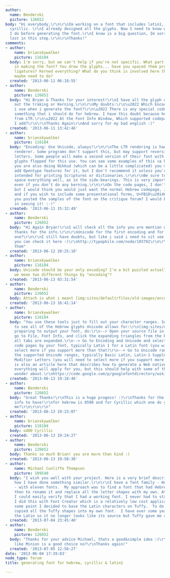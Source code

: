 ```yaml
---
author:
  name: Benderski
  picture: 126652
body: "Hi everybody,\r\n\r\nIm working on a font that includes latin1, hebrew and
  cyrillic. \r\nI already designed all the glyphs. Now I need to know what should
  I do before generating the font.\r\nI know is a big question, Im sorry, Im really
  lost in this step.\r\n\r\nThanks!"
comments:
- author:
    name: brianskywalker
    picture: 116184
  body: I'm sorry, but we can't help if you're not specific. What part are you at
    in making the font? You drew the glyphs... have you spaced them properly? Added
    ligatures? Kerned everything? What do you think is involved here that you might,
    maybe need to do?
  created: '2013-06-11 06:18:55'
- author:
    name: Benderski
    picture: 126652
  body: "Hi Bryan & Thanks for your interest!\r\nI have all the glyph drew without
    out the traking or Kerning.\r\n\r\nMy doubts:\r\n\u2022 Which Encoding should
    i use when i generate the font?\r\n\u2022 There is any special code/script or
    something that i should do for hebrew. I have this doubt because hebrew is written
    from LTR.\r\n\u2022 At the Font Info Window, Which supported codepages should
    I add?\r\n\r\nThanks Again\r\nAnd sorry for my bad english :)"
  created: '2013-06-11 13:42:46'
- author:
    name: brianskywalker
    picture: 116184
  body: "Encoding: Use Unicode, always!\r\n\r\nThe LTR rendering is handled by the
    renderer. Some programs don't support this, but may support reversing (mirroring)
    letters. Some people will make a second version of their font with the Hebrew
    glyphs flopped for this use. You can see some examples of this <a href=\"http://oketz.com/fonts/all.html\">here.</a>\r\n\r\nIf
    you are also doing Nikkud (which can be a little complicated) you may wish to
    add Opentype features for it, but I don't recommend it unless you're doing a font
    intended for printing Scriptures or dictionaries.\r\n\r\nBe sure to go over and
    space everything well, as in the side-bearings. This is very important in Hebrew,
    even if you don't do any kerning.\r\n\r\nOn the code pages, I don't use Fontlab,
    but I would think you would just want the normal Hebrew codepage, in Unicode U+0590\u2014U+05FF,
    and if you wish to include some presentational forms, U+FB1D\u2014U+FB4F.\r\n\r\nHave
    you posted the samples of the font on the critique forum? I would be interested
    in seeing it! :-)"
  created: '2013-06-11 15:32:49'
- author:
    name: Benderski
    picture: 126652
  body: "Hi Again Bryan!\r\nI will check all the info you are mention when i get home,
    thanks for the info.\r\n\r\nUnicode for the first encoding and for the second
    one?\r\n\r\nI still have doubts, but like i said i need to sit see and think.\r\n\r\nHere
    you can check it here :)\r\nhttp://typophile.com/node/103792\r\n\r\nHope you like
    them"
  created: '2013-06-12 20:25:10'
- author:
    name: brianskywalker
    picture: 116184
  body: Unicode should be your only encoding? I'm a bit puzzled actually, perhaps
    we mean two different things by "encoding"?
  created: '2013-06-13 03:31:54'
- author:
    name: Benderski
    picture: 126652
  body: Attach is what i meant [img:sites/default/files/old-images/encoding-02_6345.jpg]
  created: '2013-06-13 16:41:14'
- author:
    name: brianskywalker
    picture: 116184
  body: "You use these tools just to fill out your character ranges. So for instance
    to see all of the Hebrew glyphs Unicode allows for:\r\n[img:sites/default/files/old-images/unicode_4921.png]\r\n\r\nWhen
    preparing to output your font, do:\r\n--> Open your source file in FontLab and
    go to File, Font Info, and click the expanding triangles from the bottom up so
    all tabs are expanded.\r\n--> Go to Encoding and Unicode and select the supported
    code pages by your font, typically Latin 1 for a Latin font (you will need to
    select more if you support more than that)\r\n--> Go to Unicode ranges and select
    the supported Unicode ranges, typically Basic Latin, Latin-1 Supplement, and Spacing
    Modifier Letters (you will need to select more if you support more than that)\r\n\r\nThere
    is also an article here that describes how to generate a Web native font -- not
    everything will apply for you, but this should help with some of the things you
    wonder about.\r\nhttps://code.google.com/p/googlefontdirectory/wiki/HowToGenerateWebNativeFonts"
  created: '2013-06-13 19:18:46'
- author:
    name: Benderski
    picture: 126652
  body: "Great Thanks!\r\nThis is a huge progess! :)\r\nThanks for the link! great
    info to have!\r\nfor hebrew is 0590 and for Cyrillic which one do you recomend
    me?\r\n\r\n\r\n"
  created: '2013-06-13 19:23:07'
- author:
    name: brianskywalker
    picture: 116184
  body: o400 Cyrillic
  created: '2013-06-13 19:24:27'
- author:
    name: Benderski
    picture: 126652
  body: Thanks so much Brian! you are more than kind :)
  created: '2013-06-13 19:58:38'
- author:
    name: Michael Cunliffe Thompson
    picture: 109540
  body: "I wish you well with your project. Here is a very brief description as to
    how I have done something similar.\r\n\r\nI have a font family - Hebrew Font Shuneet
    - with eleven fonts.  My approach was to find a font that had Hebrew and Latin
    then to rename it and replace all the letter shapes with my own. At every stage
    I could easily verify that I had a working font. I never had to start from nothing.
    I did this with Font Creator which is a relatively low cost application. \r\n\r\nAt
    some point I decided to base the Latin characters on Tuffy.  To do this I merely
    copied all the Tuffy shapes into my own font.  I have over some years evolved
    the Latin so it no longer looks like its source but Tuffy gave me a flying start!\r\n\r\nMike\r\n\r\n\r\n"
  created: '2013-07-04 23:45:40'
- author:
    name: Benderski
    picture: 126652
  body: "Thanks for your advice Michael, thats a good&simple idea :)\r\nMaybe a font
    like Minion is a good choice no?\r\nThanks again!"
  created: '2013-07-05 12:56:27'
date: '2013-06-04 17:39:03'
node_type: forum
title: generating font for hebrew, cyrillic & latin1

---
```

